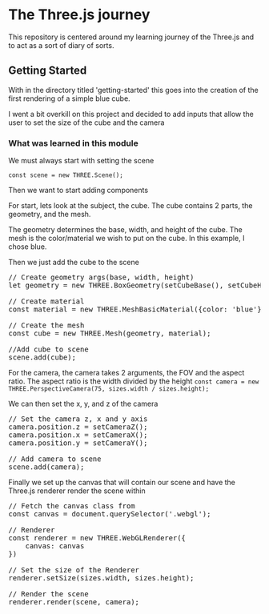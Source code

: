 # The Three.js journey

This repository is centered around my learning journey of the Three.js and to act as a sort of diary of sorts.

## Getting Started

With in the directory titled 'getting-started' this goes into the creation of the first rendering of a simple blue cube. 

I went a bit overkill on this project and decided to add inputs that allow the user to set the size of the cube and the camera

### What was learned in this module

We must always start with setting the scene

`const scene = new THREE.Scene();`

Then we want to start adding components

For start, lets look at the subject, the cube. The cube contains 2 parts, the geometry, and the mesh. 

The geometry determines the base, width, and height of the cube. The mesh is the color/material we wish to put on the cube. In this example, I chose blue.

Then we just add the cube to the scene

<pre>
// Create geometry args(base, width, height)
let geometry = new THREE.BoxGeometry(setCubeBase(), setCubeHeight(), setCubeWidth());

// Create material
const material = new THREE.MeshBasicMaterial({color: 'blue'});

// Create the mesh
const cube = new THREE.Mesh(geometry, material);

//Add cube to scene
scene.add(cube); 
</pre>

For the camera, the camera takes 2 arguments, the FOV and the aspect ratio. The aspect ratio is the width divided by the height
`const camera = new THREE.PerspectiveCamera(75, sizes.width / sizes.height);`

We can then set the x, y, and z of the camera
<pre>
// Set the camera z, x and y axis
camera.position.z = setCameraZ();
camera.position.x = setCameraX();
camera.position.y = setCameraY();

// Add camera to scene
scene.add(camera);
</pre>

Finally we set up the canvas that will contain our scene and have the Three.js renderer render the scene within
<pre>
// Fetch the canvas class from 
const canvas = document.querySelector('.webgl');

// Renderer
const renderer = new THREE.WebGLRenderer({
    canvas: canvas
})

// Set the size of the Renderer
renderer.setSize(sizes.width, sizes.height);

// Render the scene
renderer.render(scene, camera);
</pre>